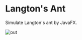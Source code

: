 # Langton's Ant
Simulate Langton's ant by JavaFX.

![out](https://user-images.githubusercontent.com/53012437/133926746-b98e03e0-0959-4cb6-8a6d-b01e676bb171.gif)
